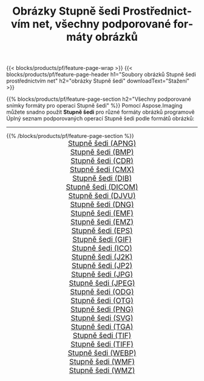 ﻿---
title: Obrázky Stupně šedi Prostřednictvím net, všechny podporované formáty obrázků 
weight: 3920
url: /cs/net/grayscale 
lang: cs
langdirlevel: 2
locales: zh-hans,ja,it,ru,de,es,fr,nl,id,lt,pl,pt,vi,tr,ko,zh-hant,ar,hi,th,sv,cs,uk,he
description: Pomocí Aspose.Imaging můžete snadno Stupně šedi obrázky přes net
---

{{< blocks/products/pf/feature-page-wrap >}}
{{< blocks/products/pf/feature-page-header h1="Soubory obrázků Stupně šedi prostřednictvím net" h2="obrázky Stupně šedi" downloadText="Stažení" >}}


{{% blocks/products/pf/feature-page-section  h2="Všechny podporované snímky formáty pro operaci Stupně šedi" %}}
Pomocí Aspose.Imaging můžete snadno použít **Stupně šedi** pro různé formáty obrázků programově
<br/>
Úplný seznam podporovaných operací Stupně šedi podle formátů obrázků:
<hr/>
{{% /blocks/products/pf/feature-page-section %}}
<div class="container-fluid productfamilypage bg-gray">
    <div class="convertypes bg-gray agp-content section">
        <div class="container">
		<div class="row other-converters" style="gap: 10px;font-size: 19px;text-align:center;">
		    <div class='col-md-2 other-converter remove-lp remove-rp'><a href="/imaging/cs/net/grayscale/apng" style="padding:15px;">Stupně šedi (APNG)</a></div><div class='col-md-2 other-converter remove-lp remove-rp'><a href="/imaging/cs/net/grayscale/bmp" style="padding:15px;">Stupně šedi (BMP)</a></div><div class='col-md-2 other-converter remove-lp remove-rp'><a href="/imaging/cs/net/grayscale/cdr" style="padding:15px;">Stupně šedi (CDR)</a></div><div class='col-md-2 other-converter remove-lp remove-rp'><a href="/imaging/cs/net/grayscale/cmx" style="padding:15px;">Stupně šedi (CMX)</a></div><div class='col-md-2 other-converter remove-lp remove-rp'><a href="/imaging/cs/net/grayscale/dib" style="padding:15px;">Stupně šedi (DIB)</a></div><div class='col-md-2 other-converter remove-lp remove-rp'><a href="/imaging/cs/net/grayscale/dicom" style="padding:15px;">Stupně šedi (DICOM)</a></div><div class='col-md-2 other-converter remove-lp remove-rp'><a href="/imaging/cs/net/grayscale/djvu" style="padding:15px;">Stupně šedi (DJVU)</a></div><div class='col-md-2 other-converter remove-lp remove-rp'><a href="/imaging/cs/net/grayscale/dng" style="padding:15px;">Stupně šedi (DNG)</a></div><div class='col-md-2 other-converter remove-lp remove-rp'><a href="/imaging/cs/net/grayscale/emf" style="padding:15px;">Stupně šedi (EMF)</a></div><div class='col-md-2 other-converter remove-lp remove-rp'><a href="/imaging/cs/net/grayscale/emz" style="padding:15px;">Stupně šedi (EMZ)</a></div><div class='col-md-2 other-converter remove-lp remove-rp'><a href="/imaging/cs/net/grayscale/eps" style="padding:15px;">Stupně šedi (EPS)</a></div><div class='col-md-2 other-converter remove-lp remove-rp'><a href="/imaging/cs/net/grayscale/gif" style="padding:15px;">Stupně šedi (GIF)</a></div><div class='col-md-2 other-converter remove-lp remove-rp'><a href="/imaging/cs/net/grayscale/ico" style="padding:15px;">Stupně šedi (ICO)</a></div><div class='col-md-2 other-converter remove-lp remove-rp'><a href="/imaging/cs/net/grayscale/j2k" style="padding:15px;">Stupně šedi (J2K)</a></div><div class='col-md-2 other-converter remove-lp remove-rp'><a href="/imaging/cs/net/grayscale/jp2" style="padding:15px;">Stupně šedi (JP2)</a></div><div class='col-md-2 other-converter remove-lp remove-rp'><a href="/imaging/cs/net/grayscale/jpg" style="padding:15px;">Stupně šedi (JPG)</a></div><div class='col-md-2 other-converter remove-lp remove-rp'><a href="/imaging/cs/net/grayscale/jpeg" style="padding:15px;">Stupně šedi (JPEG)</a></div><div class='col-md-2 other-converter remove-lp remove-rp'><a href="/imaging/cs/net/grayscale/odg" style="padding:15px;">Stupně šedi (ODG)</a></div><div class='col-md-2 other-converter remove-lp remove-rp'><a href="/imaging/cs/net/grayscale/otg" style="padding:15px;">Stupně šedi (OTG)</a></div><div class='col-md-2 other-converter remove-lp remove-rp'><a href="/imaging/cs/net/grayscale/png" style="padding:15px;">Stupně šedi (PNG)</a></div><div class='col-md-2 other-converter remove-lp remove-rp'><a href="/imaging/cs/net/grayscale/svg" style="padding:15px;">Stupně šedi (SVG)</a></div><div class='col-md-2 other-converter remove-lp remove-rp'><a href="/imaging/cs/net/grayscale/tga" style="padding:15px;">Stupně šedi (TGA)</a></div><div class='col-md-2 other-converter remove-lp remove-rp'><a href="/imaging/cs/net/grayscale/tif" style="padding:15px;">Stupně šedi (TIF)</a></div><div class='col-md-2 other-converter remove-lp remove-rp'><a href="/imaging/cs/net/grayscale/tiff" style="padding:15px;">Stupně šedi (TIFF)</a></div><div class='col-md-2 other-converter remove-lp remove-rp'><a href="/imaging/cs/net/grayscale/webp" style="padding:15px;">Stupně šedi (WEBP)</a></div><div class='col-md-2 other-converter remove-lp remove-rp'><a href="/imaging/cs/net/grayscale/wmf" style="padding:15px;">Stupně šedi (WMF)</a></div><div class='col-md-2 other-converter remove-lp remove-rp'><a href="/imaging/cs/net/grayscale/wmz" style="padding:15px;">Stupně šedi (WMZ)</a></div>
                </div>
        </div>
    </div>
</div>
<br/>
